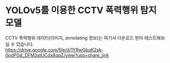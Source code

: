 # YOLOv5를 이용한 CCTV 폭력행위 탐지 모델
CCTV 폭력행위 데이터(이미지, annotating 정보)는 여기서 다운로드 받아 테스트해보실 수 있습니다.  
https://drive.google.com/file/d/1YRwGbuK2sk-0pdPGd_DFM3stUCdx8qpZ/view?usp=share_link  
